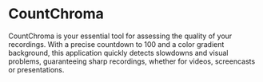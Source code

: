 # CountChroma
CountChroma is your essential tool for assessing the quality of your recordings. With a precise countdown to 100 and a color gradient background, this application quickly detects slowdowns and visual problems, guaranteeing sharp recordings, whether for videos, screencasts or presentations.
